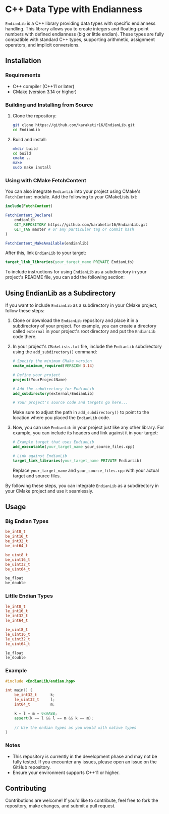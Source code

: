 # C++ Data Type with Endianness

`EndianLib` is a C++ library providing data types with specific endianness handling. This library allows you to create integers and floating-point numbers with defined endianness (big or little endian). These types are fully compatible with standard C++ types, supporting arithmetic, assignment operators, and implicit conversions.

## Installation

### Requirements
- C++ compiler (C++11 or later)
- CMake (version 3.14 or higher)

### Building and Installing from Source
1. Clone the repository:
   ```bash
   git clone https://github.com/karaketir16/EndianLib.git
   cd EndianLib
   ```

2. Build and install:
   ```bash
   mkdir build
   cd build
   cmake ..
   make
   sudo make install
   ```

### Using with CMake FetchContent

You can also integrate `EndianLib` into your project using CMake's `FetchContent` module. Add the following to your CMakeLists.txt:

```cmake
include(FetchContent)

FetchContent_Declare(
    endianlib
    GIT_REPOSITORY https://github.com/karaketir16/EndianLib.git
    GIT_TAG master # or any particular tag or commit hash
)

FetchContent_MakeAvailable(endianlib)
```

After this, link `EndianLib` to your target:

```cmake
target_link_libraries(your_target_name PRIVATE EndianLib)
```

To include instructions for using `EndianLib` as a subdirectory in your project's README file, you can add the following section:


## Using EndianLib as a Subdirectory

If you want to include `EndianLib` as a subdirectory in your CMake project, follow these steps:

1. Clone or download the `EndianLib` repository and place it in a subdirectory of your project. For example, you can create a directory called `external` in your project's root directory and put the `EndianLib` code there.

2. In your project's `CMakeLists.txt` file, include the `EndianLib` subdirectory using the `add_subdirectory()` command:

   ```cmake
   # Specify the minimum CMake version
   cmake_minimum_required(VERSION 3.14)

   # Define your project
   project(YourProjectName)

   # Add the subdirectory for EndianLib
   add_subdirectory(external/EndianLib)

   # Your project's source code and targets go here...
   ```

   Make sure to adjust the path in `add_subdirectory()` to point to the location where you placed the `EndianLib` code.

3. Now, you can use `EndianLib` in your project just like any other library. For example, you can include its headers and link against it in your target:

   ```cmake
   # Example target that uses EndianLib
   add_executable(your_target_name your_source_files.cpp)

   # Link against EndianLib
   target_link_libraries(your_target_name PRIVATE EndianLib)

   ```

   Replace `your_target_name` and `your_source_files.cpp` with your actual target and source files.

By following these steps, you can integrate `EndianLib` as a subdirectory in your CMake project and use it seamlessly.


## Usage

### Big Endian Types

```cpp
be_int8_t
be_int16_t
be_int32_t
be_int64_t

be_uint8_t
be_uint16_t
be_uint32_t
be_uint64_t

be_float
be_double
```

### Little Endian Types

```cpp
le_int8_t
le_int16_t
le_int32_t
le_int64_t

le_uint8_t
le_uint16_t
le_uint32_t
le_uint64_t

le_float
le_double
```

### Example

```cpp
#include <EndianLib/endian.hpp>

int main() {
    be_int32_t      k;
    le_uint32_t     l;
    int64_t         m;

    k = l = m = 0xAABB;
    assert(k == l && l == m && k == m);
    
    // Use the endian types as you would with native types
}
```

### Notes

- This repository is currently in the development phase and may not be fully tested. If you encounter any issues, please open an issue on the GitHub repository.
- Ensure your environment supports C++11 or higher.

## Contributing

Contributions are welcome! If you'd like to contribute, feel free to fork the repository, make changes, and submit a pull request.
